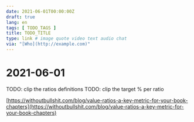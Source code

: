 ```yaml
---
date: 2021-06-01T00:00:00Z
draft: true
lang: en
tags: [ TODO_TAGS ]
title: TODO_TITLE
type: link # image quote video text audio chat
via: "[Who](http://example.com)"
---
```



# 2021-06-01

TODO: clip the ratios definitions
TODO: clip the target % per ratio

[https://withoutbullshit.com/blog/value-ratios-a-key-metric-for-your-book-chapters](https://withoutbullshit.com/blog/value-ratios-a-key-metric-for-your-book-chapters)


